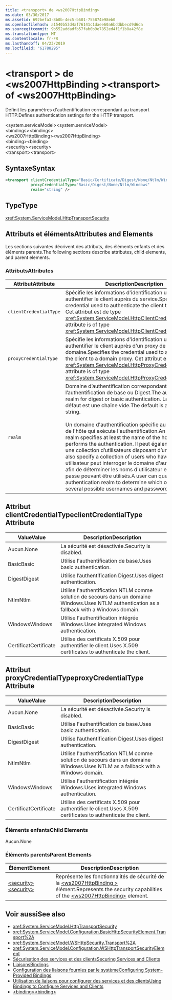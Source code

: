 ```yaml
---
title: <transport> de <ws2007HttpBinding>
ms.date: 03/30/2017
ms.assetid: 692befa3-8b0b-4ec5-b601-755874e98eb0
ms.openlocfilehash: a1540b53d4af76141c1daee60a6bddbbecd9d6da
ms.sourcegitcommit: 9b552addadfb57fab0b9e7852ed4f1f1b8a42f8e
ms.translationtype: MT
ms.contentlocale: fr-FR
ms.lasthandoff: 04/23/2019
ms.locfileid: "61788295"
---
```

# <a name="transport-of-ws2007httpbinding"></a><span data-ttu-id="0b628-102">\<transport > de \<ws2007HttpBinding ></span><span class="sxs-lookup"><span data-stu-id="0b628-102">\<transport> of \<ws2007HttpBinding></span></span>
<span data-ttu-id="0b628-103">Définit les paramètres d'authentification correspondant au transport HTTP.</span><span class="sxs-lookup"><span data-stu-id="0b628-103">Defines authentication settings for the HTTP transport.</span></span>  
  
 <span data-ttu-id="0b628-104">\<system.serviceModel></span><span class="sxs-lookup"><span data-stu-id="0b628-104">\<system.serviceModel></span></span>  
<span data-ttu-id="0b628-105">\<bindings></span><span class="sxs-lookup"><span data-stu-id="0b628-105">\<bindings></span></span>  
<span data-ttu-id="0b628-106">\<ws2007HttpBinding></span><span class="sxs-lookup"><span data-stu-id="0b628-106">\<ws2007HttpBinding></span></span>  
<span data-ttu-id="0b628-107">\<binding></span><span class="sxs-lookup"><span data-stu-id="0b628-107">\<binding></span></span>  
<span data-ttu-id="0b628-108">\<security></span><span class="sxs-lookup"><span data-stu-id="0b628-108">\<security></span></span>  
<span data-ttu-id="0b628-109">\<transport></span><span class="sxs-lookup"><span data-stu-id="0b628-109">\<transport></span></span>  
  
## <a name="syntax"></a><span data-ttu-id="0b628-110">Syntaxe</span><span class="sxs-lookup"><span data-stu-id="0b628-110">Syntax</span></span>  
  
```xml  
<transport clientCredentialType="Basic/Certificate/Digest/None/Ntlm/Windows"
           proxyCredentialType="Basic/Digest/None/Ntlm/Windows"
           realm="string" />
```  
  
## <a name="type"></a><span data-ttu-id="0b628-111">Type</span><span class="sxs-lookup"><span data-stu-id="0b628-111">Type</span></span>  
 <xref:System.ServiceModel.HttpTransportSecurity>  
  
## <a name="attributes-and-elements"></a><span data-ttu-id="0b628-112">Attributs et éléments</span><span class="sxs-lookup"><span data-stu-id="0b628-112">Attributes and Elements</span></span>  
 <span data-ttu-id="0b628-113">Les sections suivantes décrivent des attributs, des éléments enfants et des éléments parents.</span><span class="sxs-lookup"><span data-stu-id="0b628-113">The following sections describe attributes, child elements, and parent elements.</span></span>  
  
### <a name="attributes"></a><span data-ttu-id="0b628-114">Attributs</span><span class="sxs-lookup"><span data-stu-id="0b628-114">Attributes</span></span>  
  
|<span data-ttu-id="0b628-115">Attribut</span><span class="sxs-lookup"><span data-stu-id="0b628-115">Attribute</span></span>|<span data-ttu-id="0b628-116">Description</span><span class="sxs-lookup"><span data-stu-id="0b628-116">Description</span></span>|  
|---------------|-----------------|  
|`clientCredentialType`|<span data-ttu-id="0b628-117">Spécifie les informations d'identification utilisées pour authentifier le client auprès du service.</span><span class="sxs-lookup"><span data-stu-id="0b628-117">Specifies the credential used to authenticate the client to the service.</span></span> <span data-ttu-id="0b628-118">Cet attribut est de type <xref:System.ServiceModel.HttpClientCredentialType>.</span><span class="sxs-lookup"><span data-stu-id="0b628-118">This attribute is of type <xref:System.ServiceModel.HttpClientCredentialType>.</span></span>|  
|`proxyCredentialType`|<span data-ttu-id="0b628-119">Spécifie les informations d'identification utilisées pour authentifier le client auprès d'un proxy de domaine.</span><span class="sxs-lookup"><span data-stu-id="0b628-119">Specifies the credential used to authenticate the client to a domain proxy.</span></span> <span data-ttu-id="0b628-120">Cet attribut est de type <xref:System.ServiceModel.HttpProxyCredentialType>.</span><span class="sxs-lookup"><span data-stu-id="0b628-120">This attribute is of type <xref:System.ServiceModel.HttpProxyCredentialType>.</span></span>|  
|`realm`|<span data-ttu-id="0b628-121">Domaine d’authentification correspondant à l’authentification de base ou Digest.</span><span class="sxs-lookup"><span data-stu-id="0b628-121">The authentication realm for digest or basic authentication.</span></span> <span data-ttu-id="0b628-122">La valeur par défaut est une chaîne vide.</span><span class="sxs-lookup"><span data-stu-id="0b628-122">The default is an empty string.</span></span><br /><br /> <span data-ttu-id="0b628-123">Un domaine d'authentification spécifie au moins le nom de l'hôte qui exécute l'authentification.</span><span class="sxs-lookup"><span data-stu-id="0b628-123">An authentication realm specifies at least the name of the host that performs the authentication.</span></span> <span data-ttu-id="0b628-124">Il peut également spécifier une collection d’utilisateurs disposant d’un accès.</span><span class="sxs-lookup"><span data-stu-id="0b628-124">It can also specify a collection of users who have access.</span></span> <span data-ttu-id="0b628-125">Un utilisateur peut interroger le domaine d'authentification afin de déterminer les noms d'utilisateur et les mots de passe pouvant être utilisés.</span><span class="sxs-lookup"><span data-stu-id="0b628-125">A user can query the authentication realm to determine which one of the several possible usernames and passwords can be used.</span></span>|  
  
## <a name="clientcredentialtype-attribute"></a><span data-ttu-id="0b628-126">Attribut clientCredentialType</span><span class="sxs-lookup"><span data-stu-id="0b628-126">clientCredentialType Attribute</span></span>  
  
|<span data-ttu-id="0b628-127">Value</span><span class="sxs-lookup"><span data-stu-id="0b628-127">Value</span></span>|<span data-ttu-id="0b628-128">Description</span><span class="sxs-lookup"><span data-stu-id="0b628-128">Description</span></span>|  
|-----------|-----------------|  
|<span data-ttu-id="0b628-129">Aucun.</span><span class="sxs-lookup"><span data-stu-id="0b628-129">None</span></span>|<span data-ttu-id="0b628-130">La sécurité est désactivée.</span><span class="sxs-lookup"><span data-stu-id="0b628-130">Security is disabled.</span></span>|  
|<span data-ttu-id="0b628-131">Basic</span><span class="sxs-lookup"><span data-stu-id="0b628-131">Basic</span></span>|<span data-ttu-id="0b628-132">Utilise l'authentification de base.</span><span class="sxs-lookup"><span data-stu-id="0b628-132">Uses basic authentication.</span></span>|  
|<span data-ttu-id="0b628-133">Digest</span><span class="sxs-lookup"><span data-stu-id="0b628-133">Digest</span></span>|<span data-ttu-id="0b628-134">Utilise l’authentification Digest.</span><span class="sxs-lookup"><span data-stu-id="0b628-134">Uses digest authentication.</span></span>|  
|<span data-ttu-id="0b628-135">Ntlm</span><span class="sxs-lookup"><span data-stu-id="0b628-135">Ntlm</span></span>|<span data-ttu-id="0b628-136">Utilise l'authentification NTLM comme solution de secours dans un domaine Windows.</span><span class="sxs-lookup"><span data-stu-id="0b628-136">Uses NTLM authentication as a fallback with a Windows domain.</span></span>|  
|<span data-ttu-id="0b628-137">Windows</span><span class="sxs-lookup"><span data-stu-id="0b628-137">Windows</span></span>|<span data-ttu-id="0b628-138">Utilise l'authentification intégrée Windows.</span><span class="sxs-lookup"><span data-stu-id="0b628-138">Uses integrated Windows authentication.</span></span>|  
|<span data-ttu-id="0b628-139">Certificat</span><span class="sxs-lookup"><span data-stu-id="0b628-139">Certificate</span></span>|<span data-ttu-id="0b628-140">Utilise des certificats X.509 pour authentifier le client.</span><span class="sxs-lookup"><span data-stu-id="0b628-140">Uses X.509 certificates to authenticate the client.</span></span>|  
  
## <a name="proxycredentialtype-attribute"></a><span data-ttu-id="0b628-141">Attribut proxyCredentialType</span><span class="sxs-lookup"><span data-stu-id="0b628-141">proxyCredentialType Attribute</span></span>  
  
|<span data-ttu-id="0b628-142">Value</span><span class="sxs-lookup"><span data-stu-id="0b628-142">Value</span></span>|<span data-ttu-id="0b628-143">Description</span><span class="sxs-lookup"><span data-stu-id="0b628-143">Description</span></span>|  
|-----------|-----------------|  
|<span data-ttu-id="0b628-144">Aucun.</span><span class="sxs-lookup"><span data-stu-id="0b628-144">None</span></span>|<span data-ttu-id="0b628-145">La sécurité est désactivée.</span><span class="sxs-lookup"><span data-stu-id="0b628-145">Security is disabled.</span></span>|  
|<span data-ttu-id="0b628-146">Basic</span><span class="sxs-lookup"><span data-stu-id="0b628-146">Basic</span></span>|<span data-ttu-id="0b628-147">Utilise l'authentification de base.</span><span class="sxs-lookup"><span data-stu-id="0b628-147">Uses basic authentication.</span></span>|  
|<span data-ttu-id="0b628-148">Digest</span><span class="sxs-lookup"><span data-stu-id="0b628-148">Digest</span></span>|<span data-ttu-id="0b628-149">Utilise l’authentification Digest.</span><span class="sxs-lookup"><span data-stu-id="0b628-149">Uses digest authentication.</span></span>|  
|<span data-ttu-id="0b628-150">Ntlm</span><span class="sxs-lookup"><span data-stu-id="0b628-150">Ntlm</span></span>|<span data-ttu-id="0b628-151">Utilise l'authentification NTLM comme solution de secours dans un domaine Windows.</span><span class="sxs-lookup"><span data-stu-id="0b628-151">Uses NTLM as a fallback with a Windows domain.</span></span>|  
|<span data-ttu-id="0b628-152">Windows</span><span class="sxs-lookup"><span data-stu-id="0b628-152">Windows</span></span>|<span data-ttu-id="0b628-153">Utilise l'authentification intégrée Windows.</span><span class="sxs-lookup"><span data-stu-id="0b628-153">Uses integrated Windows authentication.</span></span>|  
|<span data-ttu-id="0b628-154">Certificat</span><span class="sxs-lookup"><span data-stu-id="0b628-154">Certificate</span></span>|<span data-ttu-id="0b628-155">Utilise des certificats X.509 pour authentifier le client.</span><span class="sxs-lookup"><span data-stu-id="0b628-155">Uses X.509 certificates to authenticate the client.</span></span>|  
  
### <a name="child-elements"></a><span data-ttu-id="0b628-156">Éléments enfants</span><span class="sxs-lookup"><span data-stu-id="0b628-156">Child Elements</span></span>  
 <span data-ttu-id="0b628-157">Aucun.</span><span class="sxs-lookup"><span data-stu-id="0b628-157">None</span></span>  
  
### <a name="parent-elements"></a><span data-ttu-id="0b628-158">Éléments parents</span><span class="sxs-lookup"><span data-stu-id="0b628-158">Parent Elements</span></span>  
  
|<span data-ttu-id="0b628-159">Élément</span><span class="sxs-lookup"><span data-stu-id="0b628-159">Element</span></span>|<span data-ttu-id="0b628-160">Description</span><span class="sxs-lookup"><span data-stu-id="0b628-160">Description</span></span>|  
|-------------|-----------------|  
|[<span data-ttu-id="0b628-161">\<security></span><span class="sxs-lookup"><span data-stu-id="0b628-161">\<security></span></span>](../../../../../docs/framework/configure-apps/file-schema/wcf/security-of-ws2007httpbinding.md)|<span data-ttu-id="0b628-162">Représente les fonctionnalités de sécurité de la [ \<ws2007HttpBinding >](../../../../../docs/framework/configure-apps/file-schema/wcf/ws2007httpbinding.md) élément.</span><span class="sxs-lookup"><span data-stu-id="0b628-162">Represents the security capabilities of the [\<ws2007HttpBinding>](../../../../../docs/framework/configure-apps/file-schema/wcf/ws2007httpbinding.md) element.</span></span>|  
  
## <a name="see-also"></a><span data-ttu-id="0b628-163">Voir aussi</span><span class="sxs-lookup"><span data-stu-id="0b628-163">See also</span></span>

- <xref:System.ServiceModel.HttpTransportSecurity>
- <xref:System.ServiceModel.Configuration.BasicHttpSecurityElement.Transport%2A>
- <xref:System.ServiceModel.WSHttpSecurity.Transport%2A>
- <xref:System.ServiceModel.Configuration.WSHttpTransportSecurityElement>
- [<span data-ttu-id="0b628-164">Sécurisation des services et des clients</span><span class="sxs-lookup"><span data-stu-id="0b628-164">Securing Services and Clients</span></span>](../../../../../docs/framework/wcf/feature-details/securing-services-and-clients.md)
- [<span data-ttu-id="0b628-165">Liaisons</span><span class="sxs-lookup"><span data-stu-id="0b628-165">Bindings</span></span>](../../../../../docs/framework/wcf/bindings.md)
- [<span data-ttu-id="0b628-166">Configuration des liaisons fournies par le système</span><span class="sxs-lookup"><span data-stu-id="0b628-166">Configuring System-Provided Bindings</span></span>](../../../../../docs/framework/wcf/feature-details/configuring-system-provided-bindings.md)
- [<span data-ttu-id="0b628-167">Utilisation de liaisons pour configurer des services et des clients</span><span class="sxs-lookup"><span data-stu-id="0b628-167">Using Bindings to Configure Services and Clients</span></span>](../../../../../docs/framework/wcf/using-bindings-to-configure-services-and-clients.md)
- [<span data-ttu-id="0b628-168">\<binding></span><span class="sxs-lookup"><span data-stu-id="0b628-168">\<binding></span></span>](../../../../../docs/framework/misc/binding.md)
